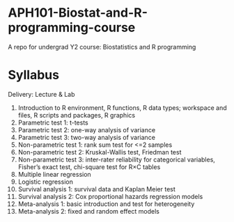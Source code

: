 # APH101-Biostat-and-R-programming-course
A repo for undergrad Y2 course: Biostatistics and R programming


# Syllabus 
Delivery: Lecture & Lab

1. Introduction to R environment, R functions, R data types; workspace and files, R scripts and packages, R graphics
2. Parametric test 1: t-tests
3. Parametric test 2: one-way analysis of variance
4. Parametric test 3: two-way analysis of variance
5. Non-parametric test 1: rank sum test for <=2 samples
6. Non-parametric test 2: Kruskal-Wallis test, Friedman test
7. Non-parametric test 3: inter-rater reliability for categorical variables, Fisher’s
exact test, chi-square test for R×C tables
8. Multiple linear regression
9. Logistic regression
10. Survival analysis 1: survival data and Kaplan Meier test
11. Survival analysis 2: Cox proportional hazards regression models
12. Meta-analysis 1: basic introduction and test for heterogeneity
13. Meta-analysis 2: fixed and random effect models

